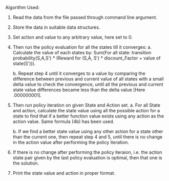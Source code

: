 Algorithm Used:

1. Read the data from the file passed through command line argument.

2. Store the data in suitable data structures.

3. Set action and value to any arbitrary value, here set to 0.

4. Then run the policy evaluation for all the states till it converges:
	a. Calculate the value of each states by: Sum(For all state: transition probability(S,A,S') * (Reward for (S,A, S') * discount_Factor + value of state(S'))).

	b. Repeat step 4 until it converges to a value by comparing the difference between previous and current value of all states with a small delta value to check the convergence, until all the previous and current state value differences became less than the delta value [Here .000000001].

5. Then run policy iteration on given State and Action set. 
	a. For all State and action, calculate the state value using all the possible action for a state to find that if a better function value exists using any action as the action value. Same formula (4b) has been used.

	b. If we find a better state value using any other action for a state other than the current one, then repeat step 4 and 5, until there is no change in the action value after performing the policy iteration.

6. If there is no change after performing the policy iteraion, i.e. the action state pair given by the last policy evaluation is optimal, then that one is the solution.

7. Print the state value and action in proper format.
